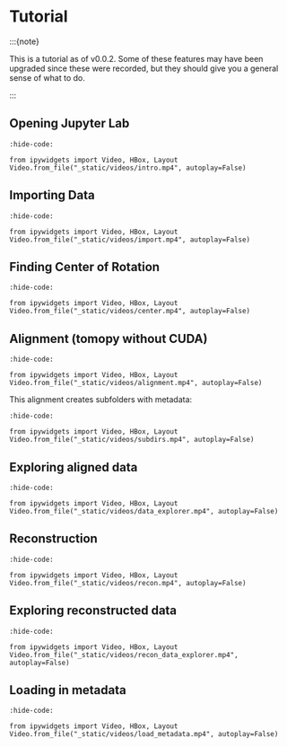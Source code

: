 # Tutorial
:::{note}

This is a tutorial as of v0.0.2. Some of these features may have been upgraded since these were recorded, but they should give you a general sense of what to do.

:::
## Opening Jupyter Lab

```{jupyter-execute}
:hide-code:

from ipywidgets import Video, HBox, Layout
Video.from_file("_static/videos/intro.mp4", autoplay=False)
```

## Importing Data

```{jupyter-execute}
:hide-code:

from ipywidgets import Video, HBox, Layout
Video.from_file("_static/videos/import.mp4", autoplay=False)
```

## Finding Center of Rotation

```{jupyter-execute}
:hide-code:

from ipywidgets import Video, HBox, Layout
Video.from_file("_static/videos/center.mp4", autoplay=False)
```

## Alignment (tomopy without CUDA)

```{jupyter-execute}
:hide-code:

from ipywidgets import Video, HBox, Layout
Video.from_file("_static/videos/alignment.mp4", autoplay=False)
```


This alignment creates subfolders with metadata:

```{jupyter-execute}
:hide-code:

from ipywidgets import Video, HBox, Layout
Video.from_file("_static/videos/subdirs.mp4", autoplay=False)
```

## Exploring aligned data

```{jupyter-execute}
:hide-code:

from ipywidgets import Video, HBox, Layout
Video.from_file("_static/videos/data_explorer.mp4", autoplay=False)
```

## Reconstruction

```{jupyter-execute}
:hide-code:

from ipywidgets import Video, HBox, Layout
Video.from_file("_static/videos/recon.mp4", autoplay=False)
```

## Exploring reconstructed data

```{jupyter-execute}
:hide-code:

from ipywidgets import Video, HBox, Layout
Video.from_file("_static/videos/recon_data_explorer.mp4", autoplay=False)
```

## Loading in metadata

```{jupyter-execute}
:hide-code:

from ipywidgets import Video, HBox, Layout
Video.from_file("_static/videos/load_metadata.mp4", autoplay=False)
```